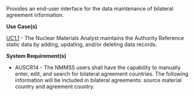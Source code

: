 Provides an end-user interface for the data maintenance of bilateral agreement information.

**Use Case(s)**

<a href="https://dev.azure.com/Link-Technologies/NMMSS%20Requirements/_workitems/edit/10/" target="_blank">UC1.1</a> - The Nuclear Materials Analyst maintains the Authority Reference static data by adding, updating, and/or deleting data records.

**System Requirement(s)**

- AUSCR14 - The NMMSS users shall have the capability to manually enter, edit, and search for bilateral agreement countries. The following information will be included in bilateral agreements: source material country and agreement country.